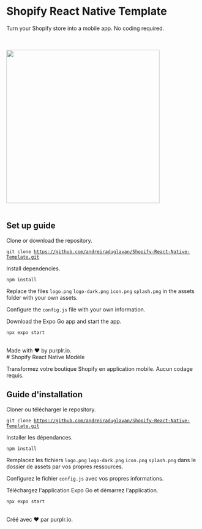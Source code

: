 # Shopify React Native Template

Turn your Shopify store into a mobile app. No coding required. 

<br />
<br />
<img src='./assets/mobile-app-for-shopify.png' width='400' />
<br />
<br />

## Set up guide

Clone or download the repository.

<code>git clone https://github.com/andreiraduglavan/Shopify-React-Native-Template.git</code>

Install dependencies.

<code>npm install</code>

Replace the files <code>logo.png</code> <code>logo-dark.png</code> <code>icon.png</code> <code>splash.png</code> in the assets folder with your own assets.

Configure the <code>config.js</code> file with your own information.

Download the Expo Go app and start the app.

<code>npx expo start</code>

<br />
Made with ❤️ by purplr.io.

<br />
# Shopify React Native Modèle

Transformez votre boutique Shopify en application mobile. Aucun codage requis.

## Guide d'installation

Cloner ou télécharger le repository.

<code>git clone https://github.com/andreiraduglavan/Shopify-React-Native-Template.git</code>

Installer les dépendances.

<code>npm install</code>

Remplacez les fichiers <code>logo.png</code> <code>logo-dark.png</code> <code>icon.png</code> <code>splash.png</code> dans le dossier de assets par vos propres ressources.

Configurez le fichier <code>config.js</code> avec vos propres informations.

Téléchargez l'application Expo Go et démarrez l'application.

<code>npx expo start</code>

<br />
Créé avec ❤️ par purplr.io.








